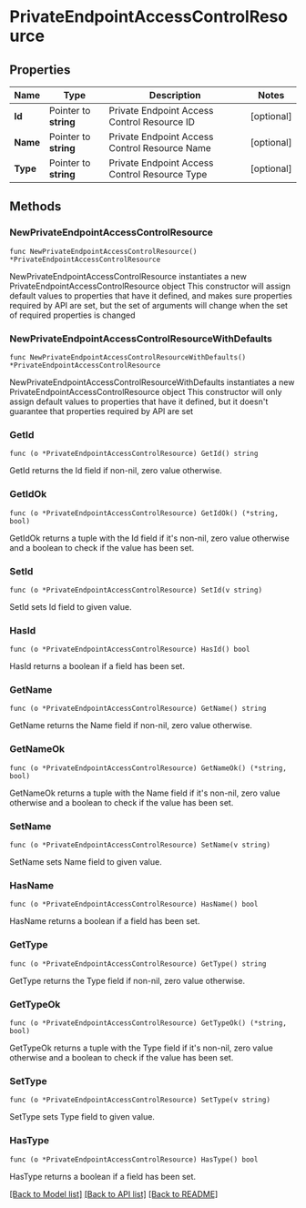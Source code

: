 # PrivateEndpointAccessControlResource

## Properties

Name | Type | Description | Notes
------------ | ------------- | ------------- | -------------
**Id** | Pointer to **string** | Private Endpoint Access Control Resource ID | [optional] 
**Name** | Pointer to **string** | Private Endpoint Access Control Resource Name | [optional] 
**Type** | Pointer to **string** | Private Endpoint Access Control Resource Type | [optional] 

## Methods

### NewPrivateEndpointAccessControlResource

`func NewPrivateEndpointAccessControlResource() *PrivateEndpointAccessControlResource`

NewPrivateEndpointAccessControlResource instantiates a new PrivateEndpointAccessControlResource object
This constructor will assign default values to properties that have it defined,
and makes sure properties required by API are set, but the set of arguments
will change when the set of required properties is changed

### NewPrivateEndpointAccessControlResourceWithDefaults

`func NewPrivateEndpointAccessControlResourceWithDefaults() *PrivateEndpointAccessControlResource`

NewPrivateEndpointAccessControlResourceWithDefaults instantiates a new PrivateEndpointAccessControlResource object
This constructor will only assign default values to properties that have it defined,
but it doesn't guarantee that properties required by API are set

### GetId

`func (o *PrivateEndpointAccessControlResource) GetId() string`

GetId returns the Id field if non-nil, zero value otherwise.

### GetIdOk

`func (o *PrivateEndpointAccessControlResource) GetIdOk() (*string, bool)`

GetIdOk returns a tuple with the Id field if it's non-nil, zero value otherwise
and a boolean to check if the value has been set.

### SetId

`func (o *PrivateEndpointAccessControlResource) SetId(v string)`

SetId sets Id field to given value.

### HasId

`func (o *PrivateEndpointAccessControlResource) HasId() bool`

HasId returns a boolean if a field has been set.

### GetName

`func (o *PrivateEndpointAccessControlResource) GetName() string`

GetName returns the Name field if non-nil, zero value otherwise.

### GetNameOk

`func (o *PrivateEndpointAccessControlResource) GetNameOk() (*string, bool)`

GetNameOk returns a tuple with the Name field if it's non-nil, zero value otherwise
and a boolean to check if the value has been set.

### SetName

`func (o *PrivateEndpointAccessControlResource) SetName(v string)`

SetName sets Name field to given value.

### HasName

`func (o *PrivateEndpointAccessControlResource) HasName() bool`

HasName returns a boolean if a field has been set.

### GetType

`func (o *PrivateEndpointAccessControlResource) GetType() string`

GetType returns the Type field if non-nil, zero value otherwise.

### GetTypeOk

`func (o *PrivateEndpointAccessControlResource) GetTypeOk() (*string, bool)`

GetTypeOk returns a tuple with the Type field if it's non-nil, zero value otherwise
and a boolean to check if the value has been set.

### SetType

`func (o *PrivateEndpointAccessControlResource) SetType(v string)`

SetType sets Type field to given value.

### HasType

`func (o *PrivateEndpointAccessControlResource) HasType() bool`

HasType returns a boolean if a field has been set.


[[Back to Model list]](../README.md#documentation-for-models) [[Back to API list]](../README.md#documentation-for-api-endpoints) [[Back to README]](../README.md)


